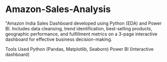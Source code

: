 # Amazon-Sales-Analysis
"Amazon India Sales Dashboard developed using Python (EDA) and Power BI. Includes data cleansing, trend identification, best-selling products, geographic performance, and fulfillment metrics on a 3-page interactive dashboard for effective business decision-making.

Tools Used
Python (Pandas, Matplotlib, Seaborn)
Power BI (Interactive dashboard)
